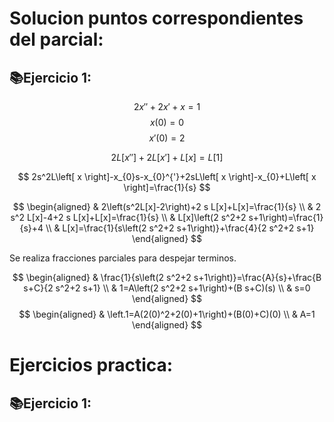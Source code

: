 # Solucion puntos correspondientes del parcial:
## 📚Ejercicio 1: 
$$ 2x''+2x'+x=1$$ $$x(0)=0$$ $$x'(0)=2 $$

$$ 2L\left[ x'' \right]+2L\left[ x' \right]+L\left[ x \right]=L\left[ 1 \right] $$

$$ 2s^2L\left[ x \right]-x_{0}s-x_{0}^{'}+2sL\left[ x \right]-x_{0}+L\left[ x \right]=\frac{1}{s} $$


$$
\begin{aligned}
& 2\left(s^2L[x]-2\right)+2 s L[x]+L[x]=\frac{1}{s} \\
& 2 s^2 L[x]-4+2 s L[x]+L[x]=\frac{1}{s} \\
& L[x]\left(2 s^2+2 s+1\right)=\frac{1}{s}+4 \\
& L[x]=\frac{1}{s\left(2 s^2+2 s+1\right)}+\frac{4}{2 s^2+2 s+1}
\end{aligned}
$$

Se realiza fracciones parciales para despejar terminos.

$$
\begin{aligned}
& \frac{1}{s\left(2 s^2+2 s+1\right)}=\frac{A}{s}+\frac{B s+C}{2 s^2+2 s+1} \\
& 1=A\left(2 s^2+2 s+1\right)+(B s+C)(s) \\
& s=0
\end{aligned}
$$
$$
\begin{aligned}
& \left.1=A(2(0)^2+2(0)+1\right)+(B(0)+C)(0) \\
& A=1 
\end{aligned}
$$

# Ejercicios practica:
## 📚Ejercicio 1: 
